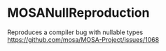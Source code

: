 # MOSANullReproduction
Reproduces a compiler bug with nullable types
https://github.com/mosa/MOSA-Project/issues/1068
